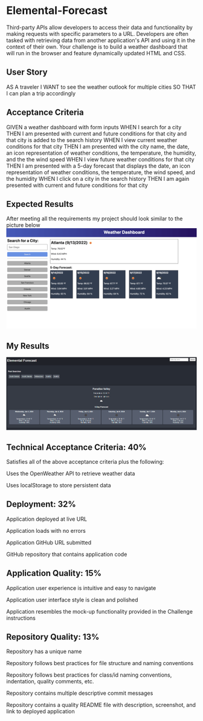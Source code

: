 # Elemental-Forecast
Third-party APIs allow developers to access their data and functionality by making requests with specific parameters to a URL. Developers are often tasked with retrieving data from another application's API and using it in the context of their own. Your challenge is to build a weather dashboard that will run in the browser and feature dynamically updated HTML and CSS.

## User Story
AS A traveler
I WANT to see the weather outlook for multiple cities
SO THAT I can plan a trip accordingly

## Acceptance Criteria
GIVEN a weather dashboard with form inputs
WHEN I search for a city
THEN I am presented with current and future conditions for that city and that city is added to the search history
WHEN I view current weather conditions for that city
THEN I am presented with the city name, the date, an icon representation of weather conditions, the temperature, the humidity, and the the wind speed
WHEN I view future weather conditions for that city
THEN I am presented with a 5-day forecast that displays the date, an icon representation of weather conditions, the temperature, the wind speed, and the humidity
WHEN I click on a city in the search history
THEN I am again presented with current and future conditions for 
that city

## Expected Results
After meeting all the requirements my project should look similar to the picture below 
![Alt text](assets/images/image.png)

## My Results
![Alt text](<assets/images/Screenshot 2024-01-03 202253.png>)

## Technical Acceptance Criteria: 40%
Satisfies all of the above acceptance criteria plus the following:

Uses the OpenWeather API to retrieve weather data

Uses localStorage to store persistent data

## Deployment: 32%
Application deployed at live URL

Application loads with no errors

Application GitHub URL submitted

GitHub repository that contains application code

## Application Quality: 15%
Application user experience is intuitive and easy to navigate

Application user interface style is clean and polished

Application resembles the mock-up functionality provided in the Challenge instructions

## Repository Quality: 13%
Repository has a unique name

Repository follows best practices for file structure and naming conventions

Repository follows best practices for class/id naming conventions, indentation, quality comments, etc.

Repository contains multiple descriptive commit messages

Repository contains a quality README file with description, screenshot, and link to deployed application